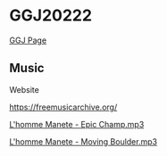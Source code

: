 # GGJ20222

[GGJ Page](https://globalgamejam.org/2022/games/hack-you-8)

## Music

Website

https://freemusicarchive.org/

[L'homme Manete - Epic Champ.mp3](https://freemusicarchive.org/music/Lhomme_Manete/Gaming_Sessions/03_l_homme_manete_-_epic_champ)

[L'homme Manete - Moving Boulder.mp3](https://freemusicarchive.org/music/Lhomme_Manete/Gaming_Sessions/Moving_Boulder)